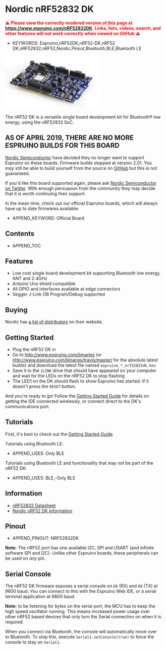 <!--- Copyright (c) 2018 Gordon Williams, Pur3 Ltd. See the file LICENSE for copying permission. -->
Nordic nRF52832 DK
===================

<span style="color:red">:warning: **Please view the correctly rendered version of this page at https://www.espruino.com/nRF52832DK. Links, lists, videos, search, and other features will not work correctly when viewed on GitHub** :warning:</span>

* KEYWORDS: Espruino,nRF52DK,nRF52-DK,nRF52 DK,nRF52832,nRF52,Nordic,Pinout,Bluetooth,BLE,Bluetooth LE

![Nordic nRF52 DK](nRF52832DK/board.jpg)

The nRF52 DK is a versatile single board development kit for Bluetooth® low energy, using the nRF52832 SoC.


AS OF APRIL 2019, THERE ARE NO MORE ESPRUINO BUILDS FOR THIS BOARD
------------------------------------------------------------------

[Nordic Semiconductor](https://www.nordicsemi.com/) have decided they no longer want to support Espruino on these boards.
Firmware builds stopped at version 2.01. You *may* still be able to build yourself from the source on
[GitHub](http://github.com/espruino/Espruino) but this is not guaranteed.

If you'd like this board supported again, please ask [Nordic Semiconductor on Twitter](https://twitter.com/NordicTweets).
With enough persuasion from the community they may decide that it is worth continuing their support.

In the mean time, check out our official Espruino boards, which will always
have up to date firmwares available:

* APPEND_KEYWORD: Official Board


Contents
--------

* APPEND_TOC

Features
--------

* Low cost single board development kit supporting Bluetooth low energy, ANT and 2.4GHz
* Arduino Uno shield compatible
* All GPIO and interfaces available at edge connectors
* Segger J-Link OB Program/Debug supported


<a name="buy"></a>Buying
-----------------------

Nordic has [a list of distributors](http://www.nordicsemi.com/eng/Buy-Online?search_token=nRF52-DK)
on their website.


Getting Started<a name="firmware-updates"></a>
----------------

* Plug the nRF52 DK in
* Go to http://www.espruino.com/binaries (or http://www.espruino.com/binaries/travis/master/
  for the absolute latest builds) and download the latest file named `espruino_*_nrf52832dk.hex`
* Save it to the `JLINK` drive that should have appeared on your computer and wait for the LEDs on the nRF52 DK to stop flashing
* The LED1 on the DK should flash to show Espruino has started. If it doesn't press the `RESET` button.

And you're ready to go! Follow the [Getting Started Guide](/Quick+Start+BLE#nrf52832dk) for details
on getting the IDE connected wirelessly, or connect direct to the DK's communications port.


Tutorials
--------

First, it's best to check out the [Getting Started Guide](/Quick+Start+BLE#nrf52832dk)

Tutorials using Bluetooth LE:

* APPEND_USES: Only BLE

Tutorials using Bluetooth LE and functionality that may not be part of the nRF52 DK:

* APPEND_USES: BLE,-Only BLE


Information
-----------

* [nRF52832 Datasheet](/datasheets/nRF52832_PS_v1.0.pdf)
* [Nordic nRF52 DK information](https://www.nordicsemi.com/eng/Products/Bluetooth-low-energy/nRF52-DK)


Pinout
--------

* APPEND_PINOUT: NRF52832DK

**Note:** The nRF52 port has one available I2C, SPI and USART (and infinite software SPI and I2C).
Unlike other Espruino boards, these peripherals can be used on *any* pin.


Serial Console
---------------

The nRF52 DK firmware exposes a serial console on `D6` (RX) and `D8` (TX) at
9600 baud. You can connect to this with the Espruino Web IDE, or a serial
terminal application at 9600 baud.

**Note:** to be listening for bytes on the serial port, the MCU has to keep
the high speed oscillator running. This means increased power usage over other
nRF52 based devices that only turn the Serial connection on when it is required.

When you connect via Bluetooth, the console will automatically move over to Bluetooth. To
stop this, execute `Serial1.setConsole(true)` to force the console to stay on
`Serial1`.
